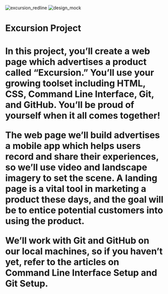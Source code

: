 ![excursion_redline](https://user-images.githubusercontent.com/78563426/117734600-b3fc0100-b1eb-11eb-8ccc-4f4beeb0ee0e.png)
![design_mock](https://user-images.githubusercontent.com/78563426/117734605-b65e5b00-b1eb-11eb-9b63-2dced45bc333.png)
<h1>Excursion Project<h1>
In this project, you’ll create a web page which advertises a product called “Excursion.” You’ll use your growing toolset including HTML, CSS, Command Line Interface, Git, and GitHub. You’ll be proud of yourself when it all comes together!

The web page we’ll build advertises a mobile app which helps users record and share their experiences, so we’ll use video and landscape imagery to set the scene. A landing page is a vital tool in marketing a product these days, and the goal will be to entice potential customers into using the product.

We’ll work with Git and GitHub on our local machines, so if you haven’t yet, refer to the articles on Command Line Interface Setup and Git Setup.

